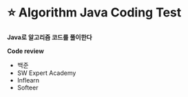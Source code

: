 # :star: Algorithm Java Coding Test

**Java로 알고리즘 코드를 풀이한다**

<strong> Code review </strong>
- 백준
- SW Expert Academy
- Inflearn
- Softeer
